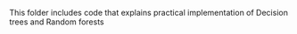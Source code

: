 This folder includes code that explains practical implementation of Decision trees and Random forests
